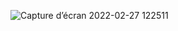 
![Capture d’écran 2022-02-27 122511](https://user-images.githubusercontent.com/50179354/155885377-0eb00d06-20d8-4aa5-ad1b-31c936c12db8.jpg)
